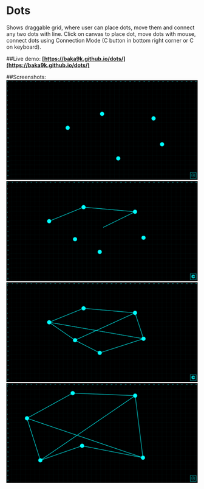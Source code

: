 # Dots

Shows draggable grid, where user can place dots, move them and connect any two dots with line.
Click on canvas to place dot, move dots with mouse, connect dots using Connection Mode (C button in bottom right corner or C on keyboard).

##Live demo:
**[https://baka9k.github.io/dots/](https://baka9k.github.io/dots/)**

##Screenshots:
![Screenshot 1](https://github.com/baka9k/dots/raw/master/screenshots/1.png)
![Screenshot 2](https://github.com/baka9k/dots/raw/master/screenshots/2.png)
![Screenshot 3](https://github.com/baka9k/dots/raw/master/screenshots/3.png)
![Screenshot 4](https://github.com/baka9k/dots/raw/master/screenshots/4.png)

